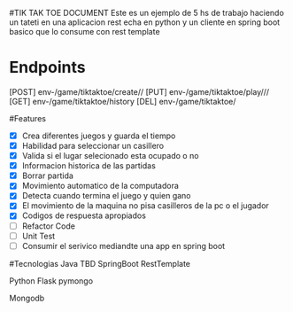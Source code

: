 #TIK TAK TOE DOCUMENT
Este es un ejemplo de 5 hs de trabajo haciendo un tateti en una aplicacion rest echa en python y 
un cliente en spring boot basico que lo consume con rest template
# Endpoints
[POST] env-/game/tiktaktoe/create/<GameId>/<Player>
[PUT]  env-/game/tiktaktoe/play/<GameId>/<row>/<col>
[GET]  env-/game/tiktaktoe/history
[DEL]  env-/game/tiktaktoe/<GameId>

#Features
- [x] Crea diferentes juegos y guarda el tiempo
- [x] Habilidad para seleccionar un casillero
- [x] Valida si el lugar selecionado esta ocupado o no
- [x] Informacion historica de las partidas
- [x] Borrar partida
- [x] Movimiento automatico de la computadora
- [x] Detecta cuando termina el juego y quien gano
- [x] El movimiento de la maquina no pisa casilleros de la pc o el jugador
- [x] Codigos de respuesta apropiados
- [ ] Refactor Code
- [ ] Unit Test
- [ ] Consumir el serivico mediandte una app en spring boot
 
#Tecnologias
Java TBD
	SpringBoot
	RestTemplate
	
Python
	Flask
	pymongo
	
Mongodb	
